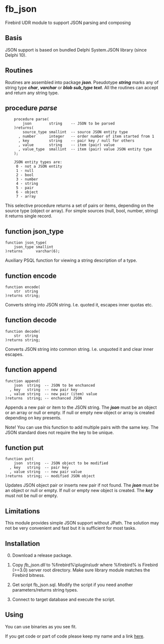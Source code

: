 # fb_json
Firebird UDR module to support JSON parsing and composing

## Basis

JSON support is based on bundled Delphi System.JSON library (since Delphi 10).

## Routines

Routines are assembled into package ***json***. Pseudotype ***string*** marks any of string type ***char***, ***varchar*** or ***blob sub_type text***. All the routines can accept and return any string type.

## procedure *parse*

		procedure parse(
		    json        string    -- JSON to be parsed
		)returns(
		    source_type smallint  -- source JSON entity type 
		  , number      integer   -- order number of item started from 1
		  , key         string    -- pair key / null for others
		  , value       string    -- item (pair) value 
		  , value_type  smallint  -- item (pair) value JSON entity type
		);

		JSON entity types are:
		 0 - not a JSON entity
		 1 - null
		 2 - bool
		 3 - number
		 4 - string
		 5 - pair
		 6 - object
		 7 - array

This selective procedure returns a set of pairs or items, depending on the source type (object or array). For simple sources (null, bool, number, string) it returns single record.

## function json_type

	function json_type(
	    json_type smallint
	)returns      varchar(6);

Auxiliary PSQL function for viewing a string description of a type.

## function encode

	function encode(
	    str  string
	)returns string;
  
Converts string into JSON string. I.e. quoted it, escapes inner quotas etc.

## function decode

	function decode(
	    str  string
	)returns string;
  
Converts JSON string into common string. I.e. unquoted it and clear inner escapes.

## function append

	function append(
	    json  string  -- JSON to be enchanced
	  , key   string  -- new pair key 
	  , value string  -- new pair (item) value
	)returns  string; -- enchanced JSON 

	
Appends a new pair or item to the JSON string. The ***json*** must be an object or an array or null or empty. If null or empty new object or array is created depending on key presents.

Note! You can use this function to add multiple pairs with the same key. The JSON standard does not require the key to be unique.

## function put

	function put(
	    json  string  -- JSON object to be modified
	  , key   string  -- pair key 
	  , value string  -- new pair value
	)returns  string; -- modified JSON object

Updates JSON object pair or inserts new pair if not found. The ***json*** must be an object or null or empty. If null or empty new object is created. The ***key*** must not be null or empty.


## Limitations

This module provides simple JSON support without JPath. The solution may not be very convenient and fast but it is sufficient for most tasks.


## Installation

0. Download a release package.

1. Copy *fb_json.dll* to %firebird%\plugins\udr
   where %firebird% is Firebird (>=3.0) server root directory.
   Make sure library module matches the Firebird bitness.

2. Get script fb_json.sql. Modify the script if you need another parameters/returns string types.

3. Connect to target database and execute the script.


## Using

You can use binaries as you see fit.

If you get code or part of code please keep my name and a link [here](https://github.com/shalamyansky/fb_json).   

